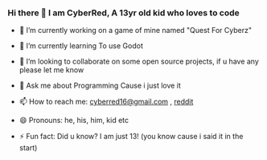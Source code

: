 

<!--
**RCodeStudios/RCodeStudios** is a ✨ _special_ ✨ repository because its `README.md` (this file) appears on your GitHub profile.

Here are some ideas to get you started:

- 🔭 I’m currently working on ...
- 🌱 I’m currently learning ...
- 👯 I’m looking to collaborate on ...
- 🤔 I’m looking for help with ...
- 💬 Ask me about ...
- 📫 How to reach me: ...
- 😄 Pronouns: ...
- ⚡ Fun fact: ...
-->
### Hi there 👋 I am CyberRed, A 13yr old kid who loves to code

<!--
**RCodeStudios/RCodeStudios** is a ✨ _special_ ✨ repository because its `README.md` (this file) appears on your GitHub profile.

Here are some ideas to get you started:
-->

- 🔭 I’m currently working on a game of mine named "Quest For Cyberz"
- 🌱 I’m currently learning To use Godot
- 👯 I’m looking to collaborate on some open source projects, if u have any please let me know
- 💬 Ask me about Programming Cause i just love it
- 📫 How to reach me: cyberred16@gmail.com , [reddit](https://reddit.com/u/CyberRedX)

- 😄 Pronouns: he, his, him, kid etc
- ⚡ Fun fact: Did u know? I am just 13! (you know cause i said it in the start)

